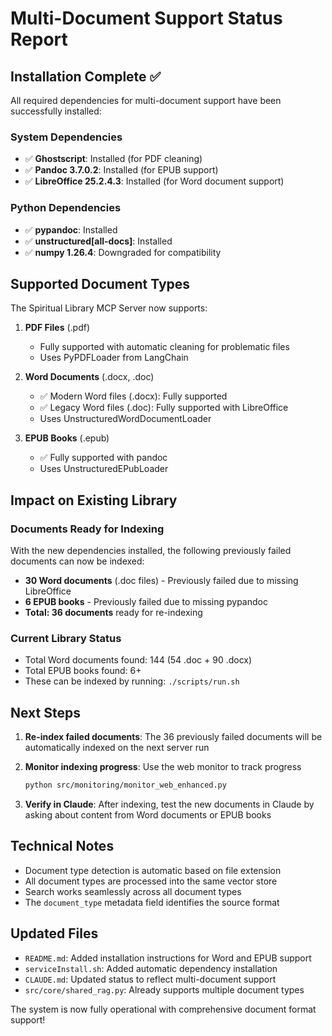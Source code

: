 # Multi-Document Support Status Report

## Installation Complete ✅

All required dependencies for multi-document support have been successfully installed:

### System Dependencies
- ✅ **Ghostscript**: Installed (for PDF cleaning)
- ✅ **Pandoc 3.7.0.2**: Installed (for EPUB support)
- ✅ **LibreOffice 25.2.4.3**: Installed (for Word document support)

### Python Dependencies  
- ✅ **pypandoc**: Installed
- ✅ **unstructured[all-docs]**: Installed
- ✅ **numpy 1.26.4**: Downgraded for compatibility

## Supported Document Types

The Spiritual Library MCP Server now supports:

1. **PDF Files** (.pdf)
   - Fully supported with automatic cleaning for problematic files
   - Uses PyPDFLoader from LangChain

2. **Word Documents** (.docx, .doc)
   - ✅ Modern Word files (.docx): Fully supported
   - ✅ Legacy Word files (.doc): Fully supported with LibreOffice
   - Uses UnstructuredWordDocumentLoader

3. **EPUB Books** (.epub)
   - ✅ Fully supported with pandoc
   - Uses UnstructuredEPubLoader

## Impact on Existing Library

### Documents Ready for Indexing
With the new dependencies installed, the following previously failed documents can now be indexed:

- **30 Word documents** (.doc files) - Previously failed due to missing LibreOffice
- **6 EPUB books** - Previously failed due to missing pypandoc
- **Total: 36 documents** ready for re-indexing

### Current Library Status
- Total Word documents found: 144 (54 .doc + 90 .docx)
- Total EPUB books found: 6+
- These can be indexed by running: `./scripts/run.sh`

## Next Steps

1. **Re-index failed documents**: The 36 previously failed documents will be automatically indexed on the next server run

2. **Monitor indexing progress**: Use the web monitor to track progress
   ```bash
   python src/monitoring/monitor_web_enhanced.py
   ```

3. **Verify in Claude**: After indexing, test the new documents in Claude by asking about content from Word documents or EPUB books

## Technical Notes

- Document type detection is automatic based on file extension
- All document types are processed into the same vector store
- Search works seamlessly across all document types
- The `document_type` metadata field identifies the source format

## Updated Files
- `README.md`: Added installation instructions for Word and EPUB support
- `serviceInstall.sh`: Added automatic dependency installation
- `CLAUDE.md`: Updated status to reflect multi-document support
- `src/core/shared_rag.py`: Already supports multiple document types

The system is now fully operational with comprehensive document format support!